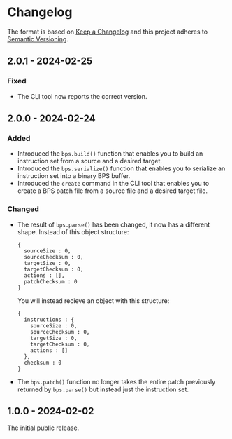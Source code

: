 # Changelog

The format is based on [Keep a Changelog](http://keepachangelog.com/) and this project adheres to [Semantic Versioning](https://semver.org/spec/v2.0.0.html).

## 2.0.1 - 2024-02-25

### Fixed

- The CLI tool now reports the correct version.

## 2.0.0 - 2024-02-24

### Added

- Introduced the `bps.build()` function that enables you to build an instruction set from a source and a desired target.
- Introduced the `bps.serialize()` function that enables you to serialize an instruction set into a binary BPS buffer.
- Introduced the `create` command in the CLI tool that enables you to create a BPS patch file from a source file and a desired target file.

### Changed

- The result of `bps.parse()` has been changed, it now has a different shape. Instead of this object structure:
  ```
  {
    sourceSize : 0,
    sourceChecksum : 0,
    targetSize : 0,
    targetChecksum : 0,
    actions : [],
    patchChecksum : 0
  }
  ```
  You will instead recieve an object with this structure:
  ```
  {
    instructions : {
      sourceSize : 0,
      sourceChecksum : 0,
      targetSize : 0,
      targetChecksum : 0,
      actions : []
    },
    checksum : 0
  }
  ```
- The `bps.patch()` function no longer takes the entire patch previously returned by `bps.parse()` but instead just the instruction set.

## 1.0.0 - 2024-02-02

The initial public release.
